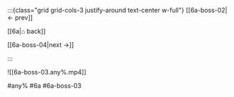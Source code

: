 :::{class="grid grid-cols-3 justify-around text-center w-full"}
[[6a-boss-02|← prev]]

[[6a|⌂ back]]

[[6a-boss-04|next →]]

:::

![[6a-boss-03.any%.mp4]]

#any% #6a #6a-boss-03